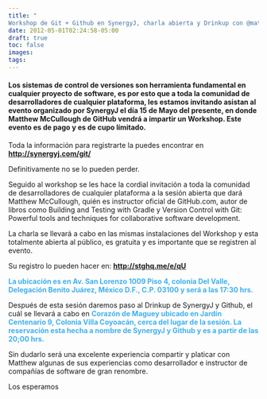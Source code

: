 ```yaml
---
title: "
Workshop de Git + Github en SynergyJ, charla abierta y Drinkup con @matthewmccull"
date: 2012-05-01T02:24:58-05:00
draft: true
toc: false
images:
tags:
---
```


<h4>Los sistemas de control de versiones son herramienta fundamental en cualquier proyecto de software, es por esto que a toda la comunidad de desarrolladores de cualquier plataforma, les estamos invitando asistan al evento organizado por SynergyJ el día 15 de Mayo del presente, en donde Matthew McCullough de GitHub vendrá a impartir un Workshop. Este evento es de pago y es de cupo límitado.</h4>

Toda la información para registrarte la puedes encontrar en <b target="_blank" style="color:#3eb0ef;">http://synergyj.com/git/</b>

Definitivamente no se lo pueden perder.

Seguido al workshop se les hace la cordial invitación a toda la comunidad de desarrolladores de cualquier plataforma a la sesión abierta que dará Matthew McCullough, quién es instructor oficial de GitHub.com, autor de libros como Building and Testing with Gradle y Version Control with Git: Powerful tools and techniques for collaborative software development.

La charla se llevará a cabo en las mismas instalaciones del Workshop y esta totalmente abierta al público, es gratuita y es importante que se registren al evento.

Su registro lo pueden hacer en: <b target="_blank" style="color:#3eb0ef;">http://stghq.me/e/qU</b>

<b style="color:#3eb0ef;">La ubicación es en Av. San Lorenzo 1009 Piso 4, colonia Del Valle, Delegación Benito Juárez, México D.F., C.P. 03100 y será a las 17:30 hrs.</b>

Después de esta sesión daremos paso al Drinkup de SynergyJ y Github, el cuál se llevará a cabo en <b style="color:#3eb0ef;"> Corazón de Maguey ubicado en Jardín Centenario 9, Colonia Villa Coyoacán, cerca del lugar de la sesión. La reservación esta hecha a nombre de SynergyJ y Github y es a partir de las 20;00 hrs.</b>

Sin dudarlo será una excelente experiencia compartir y platicar con Matthew algunas de sus experiencias como desarrollador e instructor de compañías de software de gran renombre.

Los esperamos
